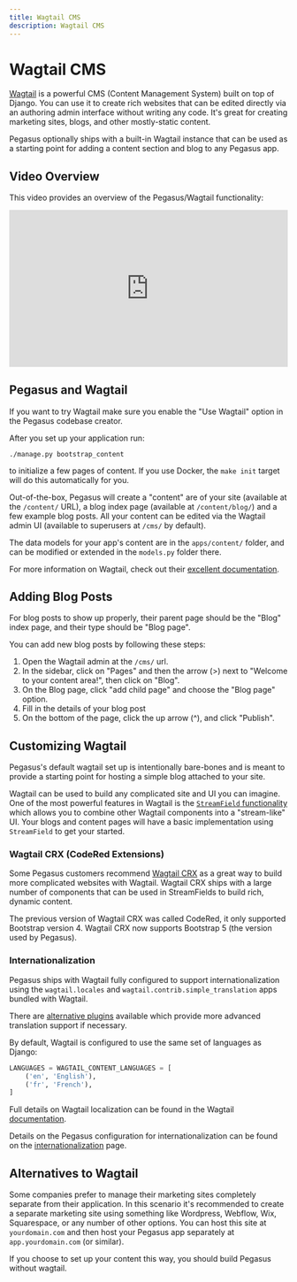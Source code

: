 ```yaml
---
title: Wagtail CMS
description: Wagtail CMS
---
```


Wagtail CMS
===========

[Wagtail](https://wagtail.org/) is a powerful CMS (Content Management System) built on top of Django.
You can use it to create rich websites that can be edited directly via an authoring admin interface without writing any code.
It's great for creating marketing sites, blogs, and other mostly-static content.

Pegasus optionally ships with a built-in Wagtail instance that can be used as a starting point
for adding a content section and blog to any Pegasus app.

## Video Overview

This video provides an overview of the Pegasus/Wagtail functionality:

<div style="position: relative; padding-bottom: 56.25%; height: 0; overflow: hidden; max-width: 100%; height: auto; margin-bottom: 1em;">
    <iframe src="https://www.youtube.com/embed/YVRhuQ9CyuQ" frameborder="0" allowfullscreen style="position: absolute; top: 0; left: 0; width: 100%; height: 100%;"></iframe>
</div>

## Pegasus and Wagtail

If you want to try Wagtail make sure you enable the "Use Wagtail" option in the Pegasus codebase creator.

After you set up your application run:

```shell
./manage.py bootstrap_content
```

to initialize a few pages of content.
If you use Docker, the `make init` target will do this automatically for you.

Out-of-the-box, Pegasus will create a "content" are of your site (available at the `/content/` URL),
a blog index page (available at `/content/blog/`) and a few example blog posts.
All your content can be edited via the Wagtail admin UI (available to superusers at `/cms/` by default).

The data models for your app's content are in the `apps/content/` folder, and can be modified or extended
in the `models.py` folder there.

For more information on Wagtail, check out their [excellent documentation](https://docs.wagtail.org/).

## Adding Blog Posts

For blog posts to show up properly, their parent page should be the "Blog" index page, and their
type should be "Blog page".

You can add new blog posts by following these steps:

1. Open the Wagtail admin at the `/cms/` url.
2. In the sidebar, click on "Pages" and then the arrow (>) next to "Welcome to your content area!", then click on "Blog".
3. On the Blog page, click "add child page" and choose the "Blog page" option.
4. Fill in the details of your blog post
5. On the bottom of the page, click the up arrow (^), and click "Publish".

## Customizing Wagtail

Pegasus's default wagtail set up is intentionally bare-bones and is meant to provide a starting point for hosting a
simple blog attached to your site.

Wagtail can be used to build any complicated site and UI you can imagine.
One of the most powerful features in Wagtail is the [`StreamField` functionality](https://docs.wagtail.org/en/stable/topics/streamfield.html)
which allows you to combine other Wagtail components into a "stream-like" UI.
Your blogs and content pages will have a basic implementation using `StreamField` to get your started.  

### Wagtail CRX (CodeRed Extensions)

Some Pegasus customers recommend [Wagtail CRX](https://github.com/coderedcorp/coderedcms) as a great
way to build more complicated websites with Wagtail.
Wagtail CRX ships with a large number of components that can be used in StreamFields to build rich, dynamic content.

The previous version of Wagtail CRX was called CodeRed, it only supported Bootstrap version 4.
Wagtail CRX now supports Bootstrap 5 (the version used by Pegasus).

### Internationalization

Pegasus ships with Wagtail fully configured to support internationalization using the
`wagtail.locales` and `wagtail.contrib.simple_translation` apps bundled with Wagtail.

There are [alternative plugins][1] available which provide more advanced translation support
if necessary.

By default, Wagtail is configured to use the same set of languages as Django:

```python
LANGUAGES = WAGTAIL_CONTENT_LANGUAGES = [
    ('en', 'English'),
    ('fr', 'French'),
]
```

Full details on Wagtail localization can be found in the Wagtail [documentation][2].

Details on the Pegasus configuration for internationalization can be found on the
[internationalization](internationalization.md) page.

[1]: https://docs.wagtail.org/en/stable/advanced_topics/i18n.html#translation-workflow
[2]: https://docs.wagtail.org/en/stable/advanced_topics/i18n.html

## Alternatives to Wagtail

Some companies prefer to manage their marketing sites completely separate from their application.
In this scenario it's recommended to create a separate marketing site using something like
Wordpress, Webflow, Wix, Squarespace, or any number of other options. You can host this site
at `yourdomain.com` and then host your Pegasus app separately at `app.yourdomain.com` (or similar).

If you choose to set up your content this way, you should build Pegasus without wagtail.
